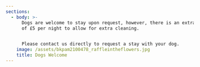 ```yaml
---
sections:
  - body: >-
      Dogs are welcome to stay upon request, however, there is an extra charge
      of £5 per night to allow for extra cleaning.


      Please contact us directly to request a stay with your dog.
    image: /assets/bkpam2100478_raffleintheflowers.jpg
    title: Dogs Welcome
---
```


